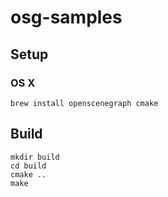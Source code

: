 # osg-samples

## Setup
### OS X
```
brew install openscenegraph cmake
```

## Build
```
mkdir build
cd build
cmake ..
make
```
